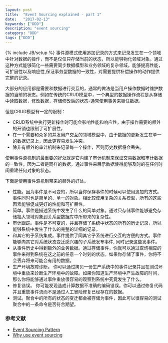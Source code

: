 ```yaml
---
layout: post
title:  "Event Sourcing explained - part 1"
date:   "2017-02-13"
keywords: ["DDD"]
description: "event sourcing"
category: "DDD"
tags: ["DDD"]
---
```

{% include JB/setup %}
事件源模式使用追加记录的方式来记录发生在一个领域中针对数据的操作，而不是仅仅只存储当前的状态，所以能够物化领域对象。通过这种方式能够简化一些需要同步数据模型和业务领域的复杂领域，能够提高性能，可扩展性以及响应性,保证事务型数据的一致性，对需要提供补偿操作的动作提供完整的记录。

大部分的应用都是需要和数据进行交互的，通常的做法是当用户操作数据时维护数据的当前的状态。例如在传统的CRUD模型中，一个典型的数据操作流程是从存储中读取数据，修改数据，存储修改后的状态-通常使用事务来锁住数据。

但是CRUD模型有一定的限制：

* CRUD系统中执行更新操作时可能会影响性能和响应性，由于操作需要的额外的开销也限制了可扩展性。
* 在一个需要和众多的并发用户交互的领域模型中，由于数据的更新发生在单一的数据记录上，因此更容易发生冲突。
* 除非有额外的审计机制来记录每一个操作，否则历史数据将会丢失。

使用事件源机制的最重要的好处就是它内建了审计机制来保证交易数据和审计数据的一致性，因为二者是同样的数据。通过事件来展示数据使得能够及时的在任何时间重建任何对象的状态。

下面是使用事件源机制带来的额外的好处。

* 性能。因为事件是不可变的，所以当你保存事件的时候可以使用追加的方式。事件同时也是简单的、单一的对象。相比较使用复杂的关系模型，所有的这些因素能够促成更好的性能和可扩展性。
* 简单。事件是描述系统中发生了什么的简单对象。通过只存储事件能够避免存储福大领域对象到关系型数据库中所带来的复杂性。
* 审计跟踪。事件是不可变的，并且存储了系统中状态的所有的历史记录，所以能够系统中发生了什么的完整的详细的记录。
* 和其它的子系统集成。事件提供了同其它子系统进行交互的方便的方式。事件能够向其它对系统状态变迁感兴趣的子系统发布事件, 同时记录这些发事件。
* 从事件历史中得到额外的业务数据。通过存储事件，你就可以通过查询相应的事件来得到系统在这之前的任意一个时刻的状态。如果你存储了事件，你将不会丢弃将来可能会有用的数据。
* 生产环境故障诊断。 你可以通过拷贝一份生产系统中的事件记录并且在测试环境中重放来诊断生产环境中的故障。如果你知道生产环境中产生故障的时间，那么你将能够通过事件重放很容易的观察到系统中究竟发生了什么。
* 修复错误。 你可能发现造成计算数据不准确的编码错误。你可以通过修复代码并且重放事件流而不是通过人工冒险修复已经存在的数据。
* 测试。聚合中的所有的状态的变迁都会被存储为事件，因此可以很容易的测试聚合中的一条命令是否符合期望。

### 参考文献

- [Event Sourcing Pattern](http://msdn.microsoft.com/en-us/library/dn589792.aspx)
- [Why use event sourcing](http://blog.arkency.com/2015/03/why-use-event-sourcing/)
